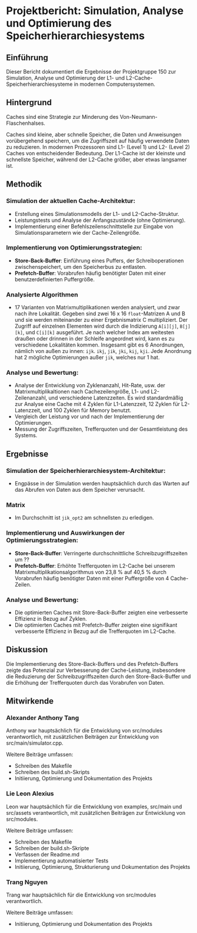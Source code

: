 # Projektbericht: Simulation, Analyse und Optimierung des Speicherhierarchiesystems

## Einführung
Dieser Bericht dokumentiert die Ergebnisse der Projektgruppe 150 zur Simulation, Analyse und Optimierung der L1- und L2-Cache-Speicherhierarchiesysteme in modernen Computersystemen.

## Hintergrund
Caches sind eine Strategie zur Minderung des Von-Neumann-Flaschenhalses.

Caches sind kleine, aber schnelle Speicher, die Daten und Anweisungen vorübergehend speichern, um die Zugriffszeit auf häufig verwendete Daten zu reduzieren. In modernen Prozessoren sind L1- (Level 1) und L2- (Level 2) Caches von entscheidender Bedeutung. Der L1-Cache ist der kleinste und schnellste Speicher, während der L2-Cache größer, aber etwas langsamer ist.

## Methodik
### Simulation der aktuellen Cache-Architektur:
- Erstellung eines Simulationsmodells der L1- und L2-Cache-Struktur.
- Leistungstests und Analyse der Anfangszustände (ohne Optimierung).
- Implementierung einer Befehlszeilenschnittstelle zur Eingabe von Simulationsparametern wie der Cache-Zeilengröße.

### Implementierung von Optimierungsstrategien:
- **Store-Back-Buffer**: Einführung eines Puffers, der Schreiboperationen zwischenspeichert, um den Speicherbus zu entlasten.
- **Prefetch-Buffer**: Vorabrufen häufig benötigter Daten mit einer benutzerdefinierten Puffergröße.

### Analysierte Algorithmen
- 17 Varianten von Matrixmultiplikationen werden analysiert, und zwar nach ihre Lokalität. Gegeben sind zwei 16 x 16 `float`-Matrizen A und B und sie werden miteinander zu einer Ergebnismatrix C multipliziert. Der Zugriff auf einzelnen Elementen wird durch die Indizierung `A[i][j]`, `B[j][k]`, und `C[i][k]` ausgeführt. Je nach welcher Index am weitesten draußen oder drinnen in der Schleife angeordnet wird, kann es zu verschiedene Lokalitäten kommen. Insgesamt gibt es 6 Anordnungen, nämlich von außen zu innen: `ijk`. `ikj`, `jik`, `jki`, `kij`, `kji`. Jede Anordnung hat 2 mögliche Optimierungen außer `jik`, welches nur 1 hat.

### Analyse und Bewertung:
- Analyse der Entwicklung von Zyklenanzahl, Hit-Rate, usw. der Matrixmultiplikaltionen nach Cachezeilengröße, L1- und L2- Zeilenanzahl, und verschiedene Latenzzeiten.  Es wird standardmäßig zur Analyse eine Cache mit 4 Zyklen für L1-Latenzzeit, 12 Zyklen für L2-Latenzzeit, und 100 Zyklen für Memory benutzt.
- Vergleich der Leistung vor und nach der Implementierung der Optimierungen.
- Messung der Zugriffszeiten, Trefferquoten und der Gesamtleistung des Systems.

## Ergebnisse
### Simulation der Speicherhierarchiesystem-Architektur:
- Engpässe in der Simulation werden hauptsächlich durch das Warten auf das Abrufen von Daten aus dem Speicher verursacht.

### Matrix
- Im Durchschnitt ist `jik_opt2` am schnellsten zu erledigen.

### Implementierung und Auswirkungen der Optimierungsstrategien:
- **Store-Back-Buffer**: Verringerte durchschnittliche Schreibzugriffszeiten um ??
- **Prefetch-Buffer**: Erhöhte Trefferquoten im L2-Cache bei unserem Matrixmultiplikationsalgorithmus von 23,8 % auf 40,5 % durch Vorabrufen häufig benötigter Daten mit einer Puffergröße von 4 Cache-Zeilen.

### Analyse und Bewertung:
- Die optimierten Caches mit Store-Back-Buffer zeigten eine verbesserte Effizienz in Bezug auf Zyklen.
- Die optimierten Caches mit Prefetch-Buffer zeigten eine signifikant verbesserte Effizienz in Bezug auf die Trefferquoten im L2-Cache.

## Diskussion
Die Implementierung des Store-Back-Buffers und des Prefetch-Buffers zeigte das Potenzial zur Verbesserung der Cache-Leistung, insbesondere die Reduzierung der Schreibzugriffszeiten durch den Store-Back-Buffer und die Erhöhung der Trefferquoten durch das Vorabrufen von Daten.

## Mitwirkende
### Alexander Anthony Tang
Anthony war hauptsächlich für die Entwicklung von src/modules verantwortlich, mit zusätzlichen Beiträgen zur Entwicklung von src/main/simulator.cpp.

Weitere Beiträge umfassen:
- Schreiben des Makefile
- Schreiben des build.sh-Skripts
- Initiierung, Optimierung und Dokumentation des Projekts

### Lie Leon Alexius
Leon war hauptsächlich für die Entwicklung von examples, src/main und src/assets verantwortlich, mit zusätzlichen Beiträgen zur Entwicklung von src/modules.

Weitere Beiträge umfassen:
- Schreiben des Makefile
- Schreiben der build.sh-Skripte
- Verfassen der Readme.md
- Implementierung automatisierter Tests
- Initiierung, Optimierung, Strukturierung und Dokumentation des Projekts

### Trang Nguyen
Trang war hauptsächlich für die Entwicklung von src/modules verantwortlich.

Weitere Beiträge umfassen:
- Initiierung, Optimierung und Dokumentation des Projekts

